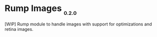 # Rump Images <sub><small><sub>0.2.0</sub></small></sub>
[WIP] Rump module to handle images with support for optimizations and retina
images.
